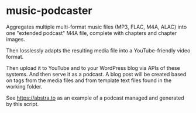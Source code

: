 # music-podcaster
Aggregates multiple multi-format music files (MP3, FLAC, M4A, ALAC) into one "extended podcast" M4A file, complete with chapters and chapter images.

Then losslessly adapts the resulting media file into a YouTube-friendly video format.

Then upload it to YouTube and to your WordPress blog via APIs of these systems. And then serve it as a podcast.
A blog post will be created based on tags from the media files and from template text files found in the working folder.

See https://abstra.to as an example of a podcast managed and generated by this script.
